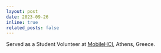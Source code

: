 ```yaml
---
layout: post
date: 2023-09-26
inline: true
related_posts: false
---
```


Served as a Student Volunteer at <a href="https://mobilehci.acm.org/2023/">MobileHCI</a>, Athens, Greece.
